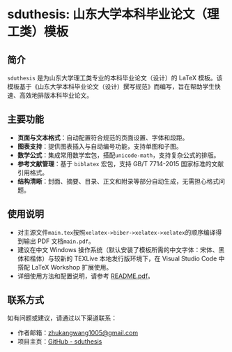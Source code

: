 # sduthesis: 山东大学本科毕业论文（理工类）模板

## 简介

`sduthesis` 是为山东大学理工类专业的本科毕业论文（设计）的 LaTeX 模板。该模板基于《山东大学本科毕业论文（设计）撰写规范》而编写，旨在帮助学生快速、高效地排版本科毕业论文。

## 主要功能

- **页面与文本格式**：自动配置符合规范的页面设置、字体和段距。
- **图表支持**：提供图表插入与自动编号功能，支持单图和子图。
- **数学公式**：集成常用数学宏包，搭配`unicode-math`，支持复杂公式的排版。
- **参考文献管理**：基于 `biblatex` 宏包，支持 GB/T 7714-2015 国家标准的文献引用格式。
- **结构清晰**：封面、摘要、目录、正文和附录等部分自动生成，无需担心格式问题。

## 使用说明

- 对主源文件`main.tex`按照`xelatex->biber->xelatex->xelatex`的顺序编译得到输出 PDF 文档`main.pdf`。
- 建议在中文 Windows 操作系统（默认安装了模板所需的中文字体：宋体、黑体和楷体）与较新的 TEXLive 本地发行版环境下，在 Visual Studio Code 中搭配 LaTeX Workshop 扩展使用。
- 详细使用方法和配置说明，请参考 [README.pdf](README.pdf)。

## 联系方式

如有问题或建议，请通过以下渠道联系：

- 作者邮箱：zhukangwang1005@gmail.com
- 项目主页：[GitHub - sduthesis](https://github.com/wangzhukang/sduthesis)

